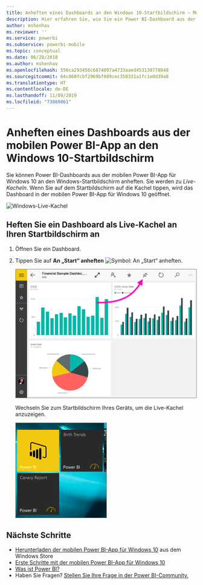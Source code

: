 ```yaml
---
title: Anheften eines Dashboards an den Windows 10-Startbildschirm – Mobile Power BI-App
description: Hier erfahren Sie, wie Sie ein Power BI-Dashboard aus der mobilen Power BI-App an den Startbildschirm von Windows 10 anheften, um wichtige Metriken auf einen Blick zu erfassen.
author: mshenhav
ms.reviewer: ''
ms.service: powerbi
ms.subservice: powerbi-mobile
ms.topic: conceptual
ms.date: 06/28/2018
ms.author: mshenhav
ms.openlocfilehash: 556ca293458c6874097a4733aaed453130778848
ms.sourcegitcommit: 64c860fcbf2969bf089cec358331a1fc1e0d39a8
ms.translationtype: HT
ms.contentlocale: de-DE
ms.lasthandoff: 11/09/2019
ms.locfileid: "73869861"
---
```

# <a name="pin-a-dashboard-to-your-windows-10-start-screen-from-the-power-bi-mobile-app"></a>Anheften eines Dashboards aus der mobilen Power BI-App an den Windows 10-Startbildschirm
Sie können Power BI-Dashboards aus der mobilen Power BI-App für Windows 10 an den Windows-Startbildschirm anheften. Sie werden zu *Live-Kacheln*. Wenn Sie auf dem Startbildschirm auf die Kachel tippen, wird das Dashboard in der mobilen Power BI-App für Windows 10 geöffnet.

![Windows-Live-Kachel](./media/mobile-pin-dashboard-start-screen-windows-10-phone-app/power-bi-windows-10-pin-start-screen.png)

## <a name="pin-a-dashboard-to-your-start-screen-as-a-live-tile"></a>Heften Sie ein Dashboard als Live-Kachel an Ihren Startbildschirm an
1. Öffnen Sie ein Dashboard.
2. Tippen Sie auf **An „Start“ anheften** ![Symbol: An „Start“ anheften](./media/mobile-pin-dashboard-start-screen-windows-10-phone-app/power-bi-windows-10-pin-start-icon.png).
   
   ![Obere Leiste für mobile Windows 10-App](./media/mobile-pin-dashboard-start-screen-windows-10-phone-app/power-bi-windows-10-pin-start.png)
   
   Wechseln Sie zum Startbildschirm Ihres Geräts, um die Live-Kachel anzuzeigen.
   
   ![Windows 10-Live-Kachel](./media/mobile-pin-dashboard-start-screen-windows-10-phone-app/pbi_win10ph_startscrn.png)

## <a name="next-steps"></a>Nächste Schritte
* [Herunterladen der mobilen Power BI-App für Windows 10](https://go.microsoft.com/fwlink/?LinkID=526478) aus dem Windows Store  
* [Erste Schritte mit der mobilen Power BI-App für Windows 10](mobile-windows-10-phone-app-get-started.md)  
* [Was ist Power BI?](../../fundamentals/power-bi-overview.md)
* Haben Sie Fragen? [Stellen Sie Ihre Frage in der Power BI-Community.](https://community.powerbi.com/)

